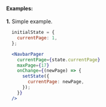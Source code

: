 #### Examples:

__1.__ Simple example.

```jsx
  initialState = {
    currentPage: 1,
  };

  <NavbarPager
    currentPage={state.currentPage}
    maxPage={17}
    onChange={(newPage) => {
      setState({
        currentPage: newPage,
      });
    }}
  />
```
